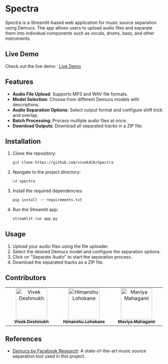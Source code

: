 # Spectra

Spectra is a Streamlit-based web application for music source separation using Demucs. The app allows users to upload audio files and separate them into individual components such as vocals, drums, bass, and other instruments.

## Live Demo

Check out the live demo : [Live Demo](https://spectra-7wejilybx6qfjyk3ilvrrw.streamlit.app/?embed_options=dark_theme)
## Features
- **Audio File Upload**: Supports MP3 and WAV file formats.
- **Model Selection**: Choose from different Demucs models with descriptions.
- **Audio Separation Options**: Select output format and configure shift trick and overlap.
- **Batch Processing**: Process multiple audio files at once.
- **Download Outputs**: Download all separated tracks in a ZIP file.

## Installation

1. Clone the repository:
   ```bash
   git clone https://github.com/vivekd16/Spectra
   ```

2. Navigate to the project directory:
   ```bash
   cd spectra
   ```

3. Install the required dependencies:
   ```bash
   pip install -r requirements.txt
   ```

4. Run the Streamlit app:
   ```bash
   streamlit run app.py
   ```

## Usage

1. Upload your audio files using the file uploader.
2. Select the desired Demucs model and configure the separation options.
3. Click on "Separate Audio" to start the separation process.
4. Download the separated tracks as a ZIP file.


## Contributors

<!-- ALL-CONTRIBUTORS-LIST:START - Do not remove or modify this section -->
<!-- prettier-ignore-start -->
<!-- markdownlint-disable -->
<table>
  <tbody>
    <tr>
      <td align="center" valign="top" width="14.28%"><a href="https://github.com/vivekd16"><img src="https://avatars.githubusercontent.com/u/38549908?v=4?s=100" width="100px;" alt="Vivek Deshmukh"/><br /><sub><b>Vivek Deshmukh</b></sub></a><br /></td>
      <td align="center" valign="top" width="14.28%"><a href="https://github.com/Himanshu-Lohokane"><img src="https://avatars.githubusercontent.com/u/43621438?v=4?s=100" width="100px;" alt="Himanshu Lohokane"/><br /><sub><b>Himanshu Lohokane</b></sub></a><br /></td>
      <td align="center" valign="top" width="14.28%"><a href="https://github.com/Maviyamahagami"><img src="https://avatars.githubusercontent.com/u/38549908?v=4?s=100" width="100px;" alt="Maviya Mahagami"/><br /><sub><b>Maviya Mahagami</b></sub></a><br /></td>
    </tr>
  </tbody>
</table>

<!-- markdownlint-restore -->
<!-- prettier-ignore-end -->

<!-- ALL-CONTRIBUTORS-LIST:END -->

## References
- [Demucs by Facebook Research](https://github.com/facebookresearch/demucs): A state-of-the-art music source separation tool used in this project.
